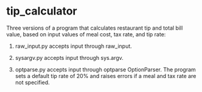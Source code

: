 tip_calculator
==============
Three versions of a program that calculates restaurant tip and total bill value, based on input values of meal cost, tax rate, and tip rate:

1. raw_input.py accepts input through raw_input.

2. sysargv.py accepts input through sys.argv.

3. optparse.py accepts input through optparse OptionParser. The program sets a default tip rate of 20% and raises errors if a meal and tax rate are not specified.
